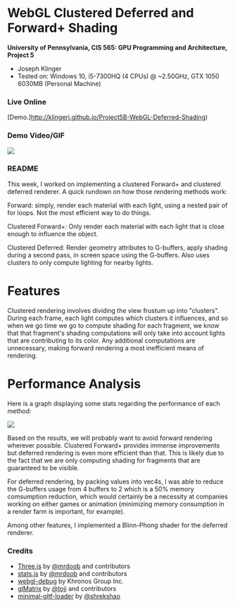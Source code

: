 WebGL Clustered Deferred and Forward+ Shading
======================

**University of Pennsylvania, CIS 565: GPU Programming and Architecture, Project 5**

* Joseph Klinger
* Tested on: Windows 10, i5-7300HQ (4 CPUs) @ ~2.50GHz, GTX 1050 6030MB (Personal Machine)

### Live Online

[Demo.]http://klingerj.github.io/Project5B-WebGL-Deferred-Shading)

### Demo Video/GIF

![](img/clustered_Forward.png)

### README

This week, I worked on implementing a clustered Forward+ and clustered deferred renderer. A quick rundown on how those rendering methods work:

Forward: simply, render each material with each light, using a nested pair of for loops. Not the most efficient way to do things.

Clustered Forward+: Only render each material with each light that is close enough to influence the object.

Clustered Deferred: Render geometry attributes to G-buffers, apply shading during a second pass, in screen space using the G-buffers. Also uses clusters to only compute lighting for nearby lights.

# Features

Clustered rendering involves dividing the view frustum up into "clusters". During each frame, each light computes which clusters it influences, and so when we go time we go to compute shading for each fragment, 
we know that that fragment's shading computations will only take into account lights that are contributing to its color. Any additional computations are unnecessary, making forward rendering a most inefficient
means of rendering.

# Performance Analysis

Here is a graph displaying some stats regarding the performance of each method:

![](graph.png)

Based on the results, we will probably want to avoid forward rendering wherever possible. Clustered Forward+ provides immense improvements but deferred rendering
is even more efficient than that. This is likely due to the fact that we are only computing shading for fragments that are guaranteed to be visible.

For deferred rendering, by packing values into vec4s, I was able to reduce the G-buffers usage from 4 buffers to 2 which is a 50% memory comsumption reduction, which would certainly be a necessity at companies working
on either games or animation (minimizing memory consumption in a render farm is important, for example).

Among other features, I implemented a Blinn-Phong shader for the deferred renderer.

### Credits

* [Three.js](https://github.com/mrdoob/three.js) by [@mrdoob](https://github.com/mrdoob) and contributors
* [stats.js](https://github.com/mrdoob/stats.js) by [@mrdoob](https://github.com/mrdoob) and contributors
* [webgl-debug](https://github.com/KhronosGroup/WebGLDeveloperTools) by Khronos Group Inc.
* [glMatrix](https://github.com/toji/gl-matrix) by [@toji](https://github.com/toji) and contributors
* [minimal-gltf-loader](https://github.com/shrekshao/minimal-gltf-loader) by [@shrekshao](https://github.com/shrekshao)
